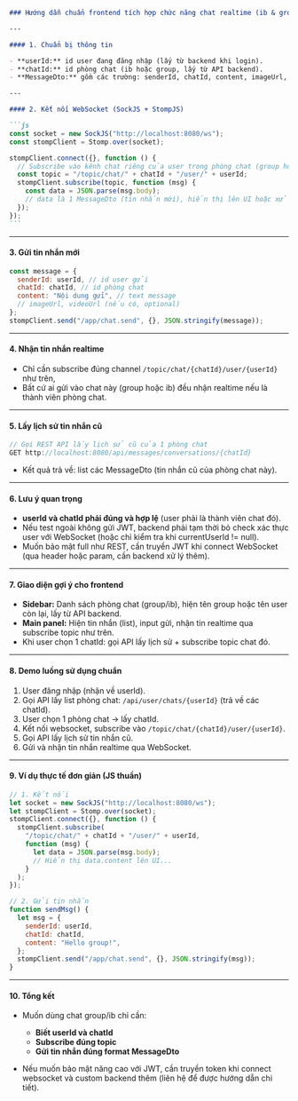 ````markdown
### Hướng dẫn chuẩn frontend tích hợp chức năng chat realtime (ib & group) với backend Instar

---

#### 1. Chuẩn bị thông tin

- **userId:** id user đang đăng nhập (lấy từ backend khi login).
- **chatId:** id phòng chat (ib hoặc group, lấy từ API backend).
- **MessageDto:** gồm các trường: senderId, chatId, content, imageUrl, videoUrl, createdAt,...

---

#### 2. Kết nối WebSocket (SockJS + StompJS)

```js
const socket = new SockJS("http://localhost:8080/ws");
const stompClient = Stomp.over(socket);

stompClient.connect({}, function () {
  // Subscribe vào kênh chat riêng của user trong phòng chat (group hoặc ib đều như nhau)
  const topic = "/topic/chat/" + chatId + "/user/" + userId;
  stompClient.subscribe(topic, function (msg) {
    const data = JSON.parse(msg.body);
    // data là 1 MessageDto (tin nhắn mới), hiển thị lên UI hoặc xử lý tùy ý
  });
});
```
````

---

#### 3. Gửi tin nhắn mới

```js
const message = {
  senderId: userId, // id user gửi
  chatId: chatId, // id phòng chat
  content: "Nội dung gửi", // text message
  // imageUrl, videoUrl (nếu có, optional)
};
stompClient.send("/app/chat.send", {}, JSON.stringify(message));
```

---

#### 4. Nhận tin nhắn realtime

- Chỉ cần subscribe đúng channel `/topic/chat/{chatId}/user/{userId}` như trên,
- Bất cứ ai gửi vào chat này (group hoặc ib) đều nhận realtime nếu là thành viên phòng chat.

---

#### 5. Lấy lịch sử tin nhắn cũ

```js
// Gọi REST API lấy lịch sử cũ của 1 phòng chat
GET http://localhost:8080/api/messages/conversations/{chatId}
```

- Kết quả trả về: list các MessageDto (tin nhắn cũ của phòng chat này).

---

#### 6. Lưu ý quan trọng

- **userId và chatId phải đúng và hợp lệ** (user phải là thành viên chat đó).
- Nếu test ngoài không gửi JWT, backend phải tạm thời bỏ check xác thực user với WebSocket (hoặc chỉ kiểm tra khi currentUserId != null).
- Muốn bảo mật full như REST, cần truyền JWT khi connect WebSocket (qua header hoặc param, cần backend xử lý thêm).

---

#### 7. Giao diện gợi ý cho frontend

- **Sidebar:** Danh sách phòng chat (group/ib), hiện tên group hoặc tên user còn lại, lấy từ API backend.
- **Main panel:** Hiện tin nhắn (list), input gửi, nhận tin realtime qua subscribe topic như trên.
- Khi user chọn 1 chatId: gọi API lấy lịch sử + subscribe topic chat đó.

---

#### 8. Demo luồng sử dụng chuẩn

1. User đăng nhập (nhận về userId).
2. Gọi API lấy list phòng chat: `/api/user/chats/{userId}` (trả về các chatId).
3. User chọn 1 phòng chat → lấy chatId.
4. Kết nối websocket, subscribe vào `/topic/chat/{chatId}/user/{userId}`.
5. Gọi API lấy lịch sử tin nhắn cũ.
6. Gửi và nhận tin nhắn realtime qua WebSocket.

---

#### 9. Ví dụ thực tế đơn giản (JS thuần)

```js
// 1. Kết nối
let socket = new SockJS("http://localhost:8080/ws");
let stompClient = Stomp.over(socket);
stompClient.connect({}, function () {
  stompClient.subscribe(
    "/topic/chat/" + chatId + "/user/" + userId,
    function (msg) {
      let data = JSON.parse(msg.body);
      // Hiển thị data.content lên UI...
    }
  );
});

// 2. Gửi tin nhắn
function sendMsg() {
  let msg = {
    senderId: userId,
    chatId: chatId,
    content: "Hello group!",
  };
  stompClient.send("/app/chat.send", {}, JSON.stringify(msg));
}
```

---

#### 10. Tổng kết

- Muốn dùng chat group/ib chỉ cần:

  - **Biết userId và chatId**
  - **Subscribe đúng topic**
  - **Gửi tin nhắn đúng format MessageDto**

- Nếu muốn bảo mật nâng cao với JWT, cần truyền token khi connect websocket và custom backend thêm (liên hệ để được hướng dẫn chi tiết).
